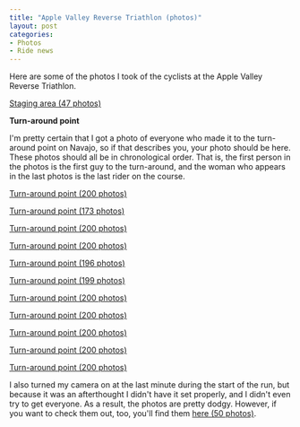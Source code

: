 ```yaml
---
title: "Apple Valley Reverse Triathlon (photos)"
layout: post
categories:
- Photos
- Ride news
---
```


Here are some of the photos I took of the cyclists at the Apple Valley Reverse Triathlon.

[Staging area (47 photos)](https://www.flickr.com/photos/gregraven/sets/72157635989454386/)

**Turn-around point**

I'm pretty certain that I got a photo of everyone who made it to the turn-around point on Navajo, so if that describes you, your photo should be here. These photos should all be in chronological order. That is, the first person in the photos is the first guy to the turn-around, and the woman who appears in the last photos is the last rider on the course.

[Turn-around point (200 photos)](https://www.flickr.com/photos/gregraven/sets/72157635990818713/)

[Turn-around point (173 photos)](https://www.flickr.com/photos/gregraven/sets/72157635990888725/)

[Turn-around point (200 photos)](https://www.flickr.com/photos/gregraven/sets/72157635991333104/)

[Turn-around point (200 photos)](https://www.flickr.com/photos/gregraven/sets/72157636052055316/)

[Turn-around point (196 photos)](https://www.flickr.com/photos/gregraven/sets/72157636053711944/)

[Turn-around point (199 photos)](https://www.flickr.com/photos/gregraven/sets/72157636054354694/)

[Turn-around point (200 photos)](https://www.flickr.com/photos/gregraven/sets/72157636055988335/)

[Turn-around point (200 photos)](https://www.flickr.com/photos/gregraven/sets/72157636056295123/)

[Turn-around point (200 photos)](https://www.flickr.com/photos/gregraven/sets/72157636056252506/)

[Turn-around point (200 photos)](https://www.flickr.com/photos/gregraven/sets/72157636056647865/)

[Turn-around point (200 photos)](https://www.flickr.com/photos/gregraven/sets/72157636061100254/)

I also turned my camera on at the last minute during the start of the run, but because it was an afterthought I didn't have it set properly, and I didn't even try to get everyone. As a result, the photos are pretty dodgy. However, if you want to check them out, too, you'll find them [here (50 photos)](https://www.flickr.com/photos/gregraven/sets/72157635989731163/).